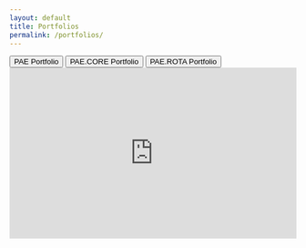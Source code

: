 ```yaml
---
layout: default
title: Portfolios
permalink: /portfolios/
---
```


<div class="tabs">
  <button id="Portfolio1Btn" class="buttonlinks" onclick="openTable(event, 'Portfolio1')">PAE Portfolio</button>
  <button id="Portfolio2Btn" class="buttonlinks" onclick="openTable(event, 'Portfolio2')">PAE.CORE Portfolio</button>
  <button id="Portfolio3Btn" class="buttonlinks" onclick="openTable(event, 'Portfolio3')">PAE.ROTA Portfolio</button>
</div>

<div id="Portfolio1" class="tabcontent">
  <iframe title="PAE Portfolio Holdings" aria-label="Table" id="datawrapper-chart-bFCvw" src="https://datawrapper.dwcdn.net/bFCvw" scrolling="no" frameborder="0" style="width: 0; min-width: 100% !important; border: none;" height="300" data-external="1">
  </iframe>
  <script type="text/javascript">!function(){"use strict";window.addEventListener("message",(function(a){if(void 0!==a.data["datawrapper-height"]){var e=document.querySelectorAll("iframe");for(var t in a.data["datawrapper-height"])for(var r=0;r<e.length;r++)if(e[r].contentWindow===a.source){var i=a.data["datawrapper-height"][t]+"px";e[r].style.height=i}}}))}();
  </script>
</div>

<div id="Portfolio2" class="tabcontent" style="display:none;">
  <iframe title="PAE.CORE Portfolio Holdings" aria-label="Table" id="datawrapper-chart-zN5VG" src="https://datawrapper.dwcdn.net/zN5VG" scrolling="no" frameborder="0" style="width: 0; min-width: 100% !important; border: none;" height="300" data-external="1">
  </iframe>
  <script type="text/javascript">!function(){"use strict";window.addEventListener("message",(function(a){if(void 0!==a.data["datawrapper-height"]){var e=document.querySelectorAll("iframe");for(var t in a.data["datawrapper-height"])for(var r=0;r<e.length;r++)if(e[r].contentWindow===a.source){var i=a.data["datawrapper-height"][t]+"px";e[r].style.height=i}}}))}();
  </script>
</div>

<div id="Portfolio3" class="tabcontent" style="display:none;">
  <iframe title="PAE.ROTA Portfolio Holdings" aria-label="Table" id="datawrapper-chart-lysIw" src="https://datawrapper.dwcdn.net/lysIw" scrolling="no" frameborder="0" style="width: 0; min-width: 100% !important; border: none;" height="300" data-external="1">
  </iframe>
  <script type="text/javascript">!function(){"use strict";window.addEventListener("message",(function(a){if(void 0!==a.data["datawrapper-height"]){var e=document.querySelectorAll("iframe");for(var t in a.data["datawrapper-height"])for(var r=0;r<e.length;r++)if(e[r].contentWindow===a.source){var i=a.data["datawrapper-height"][t]+"px";e[r].style.height=i}}}))}();
  </script>
</div>

<script>
document.addEventListener("DOMContentLoaded", function() {
  // Check if a previously selected tab is stored
  var selectedTab = localStorage.getItem('selectedPortfolio');
  
  // If there's a stored selection, open that tab
  if (selectedTab) {
    openTable(null, selectedTab);
  } else {
    // Default to the first tab
    openTable(null, 'Portfolio1');
  }
  
  var activeBtnId = selectedTab ? selectedTab + "Btn" : "Portfolio1Btn";
  document.getElementById(activeBtnId).classList.add("active");
});

function openTable(evt, portfolioName) {
  var i, tabcontent, buttonlinks;
  tabcontent = document.getElementsByClassName("tabcontent");
  for (i = 0; i < tabcontent.length; i++) {
    tabcontent[i].style.display = "none";
  }
  buttonlinks = document.getElementsByClassName("buttonlinks");
  for (i = 0; i < buttonlinks.length; i++) {
    buttonlinks[i].className = buttonlinks[i].className.replace(" active", "");
  }
  document.getElementById(portfolioName).style.display = "block";
  
  if (evt) {
    evt.currentTarget.className += " active";
    // Store the selected tab
    localStorage.setItem('selectedPortfolio', portfolioName);
  } else {
    // This handles the default active state without an event
    document.getElementById(portfolioName + 'Btn').className += " active";
  }
}
</script>
